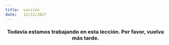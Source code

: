 ```yaml
---
title:  Lección
date:   12/12/2017
---
```


### <center>Todavía estamos trabajando en esta lección. Por favor, vuelva más tarde.</center>